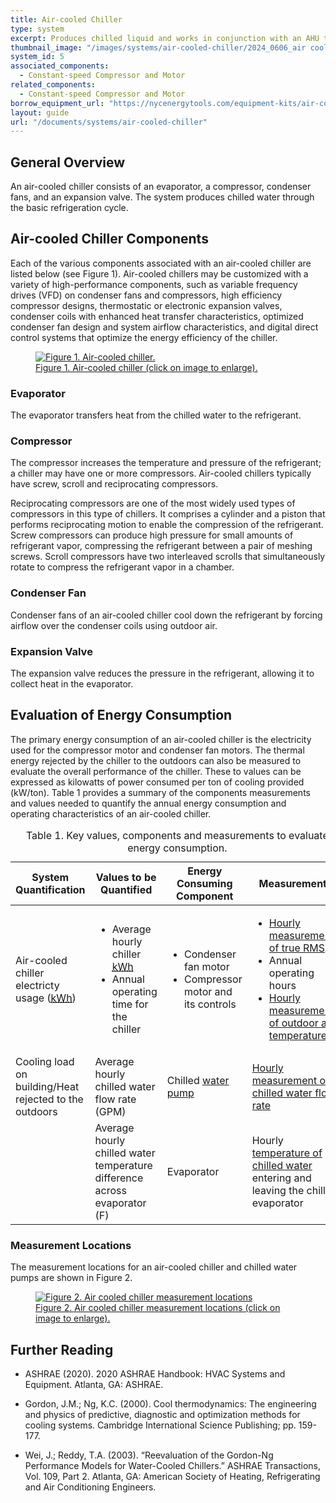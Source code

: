 ```yaml
---
title: Air-cooled Chiller 
type: system
excerpt: Produces chilled liquid and works in conjunction with an AHU to provide cooling. The condenser rejects heat absorbed by the refrigerant directly to the outdoor air.
thumbnail_image: "/images/systems/air-cooled-chiller/2024_0606_air cooled chiller system_thumbnail_RESIZED-01.jpg"
system_id: 5
associated_components:
  - Constant-speed Compressor and Motor
related_components:
  - Constant-speed Compressor and Motor
borrow_equipment_url: "https://nycenergytools.com/equipment-kits/air-cooled-chiller-meausement-kit/"
layout: guide
url: "/documents/systems/air-cooled-chiller"
---
```


## General Overview

An air-cooled chiller consists of an evaporator, a compressor, condenser fans, and an expansion valve. The system produces chilled water through the basic refrigeration cycle.

## Air-cooled Chiller Components

Each of the various components associated with an air-cooled chiller are listed below (see Figure 1). Air-cooled chillers may be customized with a variety of high-performance components, such as variable frequency drives (VFD) on condenser fans and compressors, high efficiency compressor designs, thermostatic or electronic expansion valves, condenser coils with enhanced heat transfer characteristics, optimized condenser fan design and system airflow characteristics, and digital direct control systems that optimize the energy efficiency of the chiller.

<a href="/images/systems/air-cooled-chiller/2024_0423_ACC system_figure 1 updated.jpg">
<figure class="figure">
  <img src="/images/systems/air-cooled-chiller/2024_0423_ACC system_figure 1 updated.jpg" class="figure-img img-fluid rounded" alt="Figure 1. Air-cooled chiller.">
  <figcaption class="figure-caption text-left">Figure 1. Air-cooled chiller (click on image to enlarge).</figcaption>
</figure>
</a>

### Evaporator

The evaporator transfers heat from the chilled water to the refrigerant.

### Compressor

The compressor increases the temperature and pressure of the refrigerant; a chiller may have one or more compressors. Air-cooled chillers typically have screw, scroll and reciprocating compressors.  

Reciprocating compressors are one of the most widely used types of compressors in this type of chillers. It comprises a cylinder and a piston that performs reciprocating motion to enable the compression of the refrigerant. Screw compressors can produce high pressure for small amounts of refrigerant vapor, compressing the refrigerant between a pair of meshing screws. Scroll compressors have two interleaved scrolls that simultaneously rotate to compress the refrigerant vapor in a chamber.

### Condenser Fan

Condenser fans of an air-cooled chiller cool down the refrigerant by forcing airflow over the condenser coils using outdoor air.

### Expansion Valve

The expansion valve reduces the pressure in the refrigerant, allowing it to collect heat in the evaporator.

## Evaluation of Energy Consumption

The primary energy consumption of an air-cooled chiller is the electricity used for the compressor motor and condenser fan motors. The thermal energy rejected by the chiller to the outdoors can also be measured to evaluate the overall performance of the chiller. These to values can be expressed as kilowatts of power consumed per ton of cooling provided (kW/ton). Table 1  provides a summary of the components measurements and values needed to quantify the annual energy consumption and operating characteristics of an air-cooled chiller.

<div class="table-wrapper">
<table>
    <caption>Table 1. Key values, components and measurements to evaluate energy consumption.</caption>
    <thead>
        <tr>
            <th>
                System Quantification
            </th>
            <th>
                Values to be Quantified
            </th>
            <th>
                Energy Consuming Component
            </th>
            <th>
                Measurements
            </th>
        </tr>
    <tbody>
        <tr>
            <td>
                Air-cooled chiller electricty usage (<a class="glossary-link" href="/glossary#kwh"><abbr title="Kilowatt Hour">kWh</abbr></a>)
            </td>
            <td>
                <ul>
                    <li>Average hourly chiller <a class="glossary-link" href="/glossary#kwh"><abbr title="Kilowatt Hour">kWh</abbr></a></li> 
                    <li>Annual operating time for the chiller</li>
                </ul>
            </td>
            <td>
                <ul>
                    <li>Condenser fan motor</li> 
                    <li>Compressor motor and its controls</li>
                </ul>
            </td>
            <td>
                <ul>
                    <li><a href="/documents/measurement-technique/electrical-spot-measurement">Hourly  measurements of true RMS</a></li>
                    <li>Annual operating hours</li> 
                    <li><a href="/documents/measurement-technique/outside-air-temperature">Hourly measurement of outdoor air temperature</a></li>
                </ul>
            </td>
        </tr>
        <tr>
            <td>
                Cooling load on building/Heat rejected to the outdoors
            </td>
            <td>
                Average hourly chilled water flow rate (GPM)
            </td>
            <td>
                Chilled <a href="/documents/components/constant-speed-constant-volume-pump-motor">water pump</a>
            </td>
            <td>
                <a href="/documents/measurement-technique/water-flow-rate">Hourly measurement of chilled water flow rate</a>
            </td>
        </tr>
        <tr>
            <td>
            </td>
            <td>
                Average hourly chilled water temperature difference across evaporator (F)
            </td>
            <td>
                Evaporator
            </td>
            <td>
                Hourly <a href="/documents/measurement-technique/pipe-surface-water-temperature">temperature of chilled water</a> entering and leaving the chiller evaporator
            </td>
        </tr>
    </tbody>
</table> 
</div>

### Measurement Locations

The measurement locations for an air-cooled chiller and chilled water pumps are shown in Figure 2. 

<a href="/images/systems/air-cooled-chiller/2024_0502_ACC system_figure 2 updated.jpg">
<figure class="figure">
  <img src="/images/systems/air-cooled-chiller/2024_0502_ACC system_figure 2 updated.jpg" class="figure-img img-fluid rounded" alt="Figure 2. Air cooled chiller measurement locations">
  <figcaption class="figure-caption text-left">Figure 2. Air cooled chiller measurement locations (click on image to enlarge).</figcaption>
</figure>
</a>

## Further Reading

- ASHRAE (2020). 2020 ASHRAE Handbook: HVAC Systems and Equipment. Atlanta, GA: ASHRAE.

- Gordon, J.M.; Ng, K.C. (2000). Cool thermodynamics: The engineering and physics of predictive, diagnostic and optimization methods for cooling systems. Cambridge International Science Publishing; pp. 159-177.

- Wei, J.; Reddy, T.A. (2003). “Reevaluation of the Gordon-Ng Performance Models for Water-Cooled Chillers.” ASHRAE Transactions, Vol. 109, Part 2. Atlanta, GA: American Society of Heating, Refrigerating and Air Conditioning Engineers.